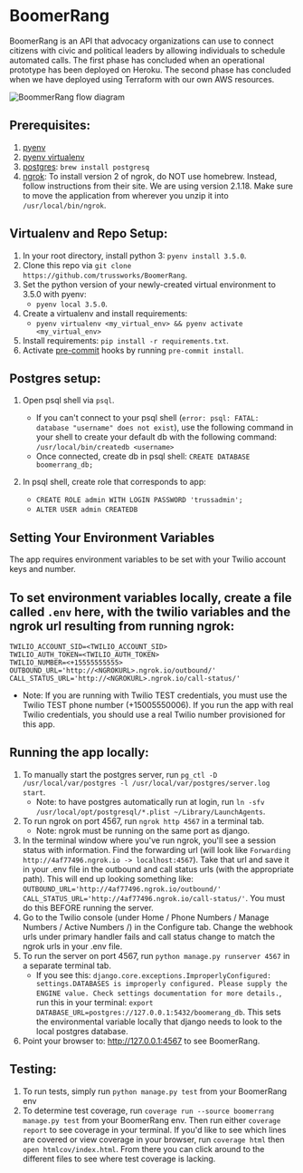 # BoomerRang

BoomerRang is an API that advocacy organizations can use to connect citizens with civic and political leaders by allowing individuals to schedule automated calls. The first phase has concluded when an operational prototype has been deployed on Heroku. The second phase has concluded when we have deployed using Terraform with our own AWS resources.

![BoommerRang flow diagram](https://github.com/trussworks/BoomerRang/blob/master/boomerrang_flow_diagram.png)

## Prerequisites:

 1. [pyenv](https://github.com/yyuu/pyenv#homebrew-on-mac-os-x)
 2. [pyenv virtualenv](https://github.com/yyuu/pyenv-virtualenv#installing-with-homebrew-for-os-x-users)
 3. [postgres](https://www.postgresql.org/download/macosx/): `brew install postgresq`
 4. [ngrok](https://ngrok.com/): To install version 2 of ngrok, do NOT use homebrew. Instead, follow instructions from their site. We are using version 2.1.18. Make sure to move the application from wherever you unzip it into `/usr/local/bin/ngrok`.

## Virtualenv and Repo Setup:

 1. In your root directory, install python 3: `pyenv install 3.5.0`.
 2. Clone this repo via `git clone https://github.com/trussworks/BoomerRang`.
 3. Set the python version of your newly-created virtual environment to 3.5.0 with pyenv:
	* `pyenv local 3.5.0`.
 4. Create a virtualenv and install requirements:
	* `pyenv virtualenv <my_virtual_env> && pyenv activate <my_virtual_env>`
 5. Install requirements: `pip install -r requirements.txt`.
 6. Activate [pre-commit](http://pre-commit.com/) hooks by running `pre-commit install`.

## Postgres setup:

1. Open psql shell via `psql`.
	* If you can't connect to your psql shell (`error: psql: FATAL:  database "username" does not exist`), use the following command in your shell to create your default db with the following command:
	`/usr/local/bin/createdb <username>`
	* Once connected, create db in psql shell: `CREATE DATABASE boomerrang_db;`

2. In psql shell, create role that corresponds to app:

	* `CREATE ROLE admin WITH LOGIN PASSWORD 'trussadmin';`
	* `ALTER USER admin CREATEDB`

## Setting Your Environment Variables

The app requires environment variables to be set with your Twilio account keys and number.

## To set environment variables locally, create a file called `.env` here, with the twilio variables and the ngrok url resulting from running ngrok:

	TWILIO_ACCOUNT_SID=<TWILIO_ACCOUNT_SID>
	TWILIO_AUTH_TOKEN=<TWILIO_AUTH_TOKEN>
	TWILIO_NUMBER=<+15555555555>
	OUTBOUND_URL='http://<NGROKURL>.ngrok.io/outbound/'
	CALL_STATUS_URL='http://<NGROKURL>.ngrok.io/call-status/'

* Note: If you are running with Twilio TEST credentials, you must use the Twilio TEST phone number (+15005550006). If you run the app with real Twilio credentials, you should use a real Twilio number provisioned for this app.

## Running the app locally:

1. To manually start the postgres server, run `pg_ctl -D /usr/local/var/postgres -l /usr/local/var/postgres/server.log start`.
	* Note: to have postgres automatically run at login, run `ln -sfv /usr/local/opt/postgresql/*.plist ~/Library/LaunchAgents`.
2. To run ngrok on port 4567, run `ngrok http 4567` in a terminal tab.
    * Note: ngrok must be running on the same port as django.
3. In the terminal window where you've run ngrok, you'll see a session status with information. Find the forwarding url (will look like `Forwarding http://4af77496.ngrok.io -> localhost:4567`). Take that url and save it in your .env file in the outbound and call status urls (with the appropriate path). This will end up looking something like:  
`OUTBOUND_URL='http://4af77496.ngrok.io/outbound/'
CALL_STATUS_URL='http://4af77496.ngrok.io/call-status/'`.
You must do this BEFORE running the server.
4. Go to the Twilio console (under Home / Phone Numbers / Manage Numbers / Active Numbers /) in the Configure tab. Change the webhook urls under primary handler fails and call status change to match the ngrok urls in your .env file.
5. To run the server on port 4567, run `python manage.py runserver 4567` in a separate terminal tab.
	* If you see this: `django.core.exceptions.ImproperlyConfigured: settings.DATABASES is improperly configured. Please supply the ENGINE value. Check settings documentation for more details.`, run this in your terminal:
	`export DATABASE_URL=postgres://127.0.0.1:5432/boomerang_db`. This sets the environmental variable locally that django needs to look to the local postgres database.
6. Point your browser to: <http://127.0.0.1:4567> to see BoomerRang.

## Testing:

1. To run tests, simply run `python manage.py test` from your BoomerRang env
2. To determine test coverage, run `coverage run --source boomerrang manage.py test` from your BoomerRang env. Then run either `coverage report` to see coverage in your terminal. If you'd like to see which lines are covered or view coverage in your browser, run `coverage html` then `open htmlcov/index.html`. From there you can click around to the different files to see where test coverage is lacking.
